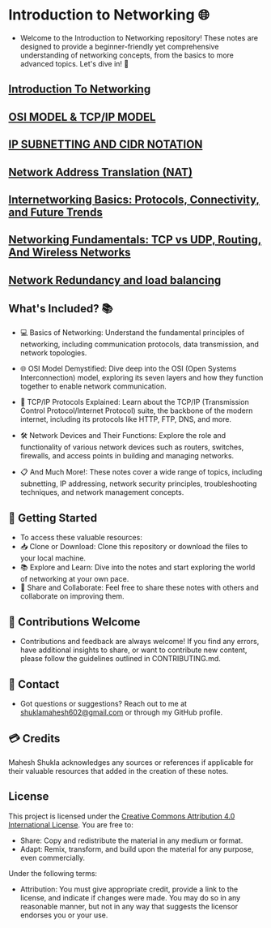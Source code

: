 # Introduction to Networking 🌐
* Welcome to the Introduction to Networking repository! These notes are designed to provide a beginner-friendly yet comprehensive understanding of networking concepts, from the basics to more advanced topics. Let's dive in! 🚀


 ## [Introduction To Networking](https://github.com/MaheshShukla1/Networking-notes-101/wiki/Introduction-to-Networking#network-devices)

 ## [OSI MODEL & TCP/IP MODEL](https://github.com/MaheshShukla1/Networking-notes-101/wiki/OSI-MODEL-AND-TCP-IP-MODEL)

 ## [IP SUBNETTING AND CIDR NOTATION](https://github.com/MaheshShukla1/Networking-notes-101/wiki/IP-Subnetting-CIDR-Notation#ipv6-subnetting)

 ## [Network Address Translation (NAT)](https://github.com/MaheshShukla1/Networking-notes-101/wiki/Network-Address-Translation)

 ## [Internetworking Basics: Protocols, Connectivity, and Future Trends](https://github.com/MaheshShukla1/Networking-notes-101/wiki/Internetworking-Basics:-Protocols,-Connectivity,-and-Future-Trends)

 ## [Networking Fundamentals: TCP vs UDP, Routing, And Wireless Networks](https://github.com/MaheshShukla1/Networking-Fundamentals-Notes/wiki/Networking-Fundamentals:-TCP-vs-UDP,-Routing,-and-Wireless-Networks)

 ## [Network Redundancy and load balancing](https://github.com/MaheshShukla1/Networking-Fundamentals-Notes/wiki/Network-Redundancy-and-load-balancing)

## What's Included? 📚
* 💻 Basics of Networking: Understand the fundamental principles of networking, including communication protocols, data transmission, and network topologies.

* 🌐 OSI Model Demystified: Dive deep into the OSI (Open Systems Interconnection) model, exploring its seven layers and how they function together to enable network communication.

* 📡 TCP/IP Protocols Explained: Learn about the TCP/IP (Transmission Control Protocol/Internet Protocol) suite, the backbone of the modern internet, including its protocols like HTTP, FTP, DNS, and more.

* 🛠️ Network Devices and Their Functions: Explore the role and functionality of various network devices such as routers, switches, firewalls, and access points in building and managing networks.

* 📋 And Much More!: These notes cover a wide range of topics, including subnetting, IP addressing, network security principles, troubleshooting techniques, and network management concepts.

## 🚀 Getting Started 
* To access these valuable resources:
* 📥 Clone or Download: Clone this repository or download the files to your local machine.
* 📚 Explore and Learn: Dive into the notes and start exploring the world of networking at your own pace.
* 🤝 Share and Collaborate: Feel free to share these notes with others and collaborate on improving them.

## 🤝 Contributions Welcome 
* Contributions and feedback are always welcome! If you find any errors, have additional insights to share, or want to contribute new content, please follow the guidelines outlined in CONTRIBUTING.md.

## 📧 Contact 
* Got questions or suggestions? Reach out to me at shuklamahesh602@gmail.com or through my GitHub profile.

## 💳 Credits
Mahesh Shukla acknowledges any sources or references if applicable for their valuable resources that added in the creation of these notes.

## License

This project is licensed under the [Creative Commons Attribution 4.0 International License](https://creativecommons.org/licenses/by/4.0/). You are free to:

- Share: Copy and redistribute the material in any medium or format.
- Adapt: Remix, transform, and build upon the material for any purpose, even commercially.

Under the following terms:

- Attribution: You must give appropriate credit, provide a link to the license, and indicate if changes were made. You may do so in any reasonable manner, but not in any way that suggests the licensor endorses you or your use.
